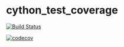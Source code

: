 # cython_test_coverage

[![Build Status](https://travis-ci.com/s-sajid-ali/cython_test_coverage.png)](https://travis-ci.com/s-sajid-ali/cython_test_coverage)

[![codecov](https://codecov.io/gh/s-sajid-ali/cython_test_coverage/branch/master/graph/badge.svg)](https://codecov.io/gh/s-sajid-ali/cython_test_coverage)
